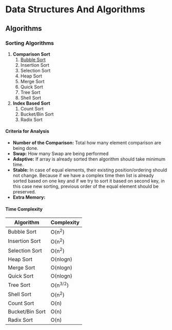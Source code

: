 # Data Structures And Algorithms

## Algorithms

### Sorting Algorithms

1. **Comparison Sort**
   1. [Bubble Sort](documentation/BubbleSort.md)
   2. Insertion Sort
   3. Selection Sort
   4. Heap Sort
   5. Merge Sort
   6. Quick Sort
   7. Tree Sort
   8. Shell Sort
2. **Index Based Sort**
   1. Count Sort
   2. Bucket/Bin Sort
   3. Radix Sort

#### Criteria for Analysis

- **Number of the Comparison:** Total how many element comparison are being done.
- **Swap:** How many Swap are being performed
- **Adaptive:** If array is already sorted then algorithm should take minimum time.
- **Stable:** In case of equal elements, their existing position/ordering should not change. Because if we have a complex time then list is already sorted based on one key and if we try to sort it based on second key, in this case new sorting, previous order of the equal element should be preserved.
- **Extra Memory:**

#### Time Complexity

| **Algorithm**   | **Complexity**     |
| --------------- | ------------------ |
| Bubble Sort     | O(n<sup>2</sup>)   |
| Insertion Sort  | O(n<sup>2</sup>)   |
| Selection Sort  | O(n<sup>2</sup>)   |
| Heap Sort       | O(nlogn)           |
| Merge Sort      | O(nlogn)           |
| Quick Sort      | O(nlogn)           |
| Tree Sort       | O(n<sup>3/2</sup>) |
| Shell Sort      | O(n<sup>2</sup>)   |
| Count Sort      | O(n)               |
| Bucket/Bin Sort | O(n)               |
| Radix Sort      | O(n)               |
